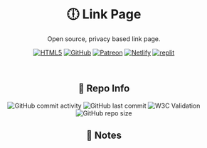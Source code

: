 <h1 align="center">🕕 Link Page</h1>
<p align="center">Open source, privacy based link page.</p>
<p align="center"><a href='https://thefrontlinegenisis.ml/' target="_blank"><img alt='HTML5' src='https://img.shields.io/badge/Preview-100000?style=for-the-badge&logo=HTML5&logoColor=white&labelColor=FF0000&color=FF0000'/></a> <a href='https://github.com/FrontlineGenisis/Link-Page/fork' target="_blank"><img alt='GitHub' src='https://img.shields.io/badge/Fork-100000?style=for-the-badge&logo=GitHub&logoColor=white&labelColor=FF7B00&color=FF7B00'/></a> <a href='https://patreon.com/frontlinegen' target="_blank"><img alt='Patreon' src='https://img.shields.io/badge/Support-100000?style=for-the-badge&logo=Patreon&logoColor=000000&labelColor=F2FF00&color=F2FF00'/></a> <a href='https://app.netlify.com/start/deploy?repository=https://github.com/FrontlineGenisis/Link-Page' target="_blank"><img alt='Netlify' src='https://img.shields.io/badge/Deploy_to Netlify-100000?style=for-the-badge&logo=Netlify&logoColor=white&labelColor=00FF7B&color=00FF7B'/></a> <a href='https://replit.com/github/FrontlineGenisis/Link-Page' target="_blank"><img alt='replit' src='https://img.shields.io/badge/Run_on Replit-100000?style=for-the-badge&logo=replit&logoColor=white&labelColor=0059FF&color=0059FF'/></a></p>
<br>
<h2 align="center">🧠 Repo Info</h2>
<p align="center"><img alt="GitHub commit activity" src="https://img.shields.io/github/commit-activity/w/frontlinegenisis/link-page?color=green&style=for-the-badge"> <img alt="GitHub last commit" src="https://img.shields.io/github/last-commit/frontlinegenisis/link-page?color=green&style=for-the-badge"> <img alt="W3C Validation" src="https://img.shields.io/w3c-validation/html?label=validation&style=for-the-badge&targetUrl=https%3A%2F%2Fthefrontlinegenisis.ml%2F"> <img alt="GitHub repo size" src="https://img.shields.io/github/repo-size/frontlinegenisis/link-page?color=green&style=for-the-badge">
</p>
<h2 align="center">📝 Notes</h2>
